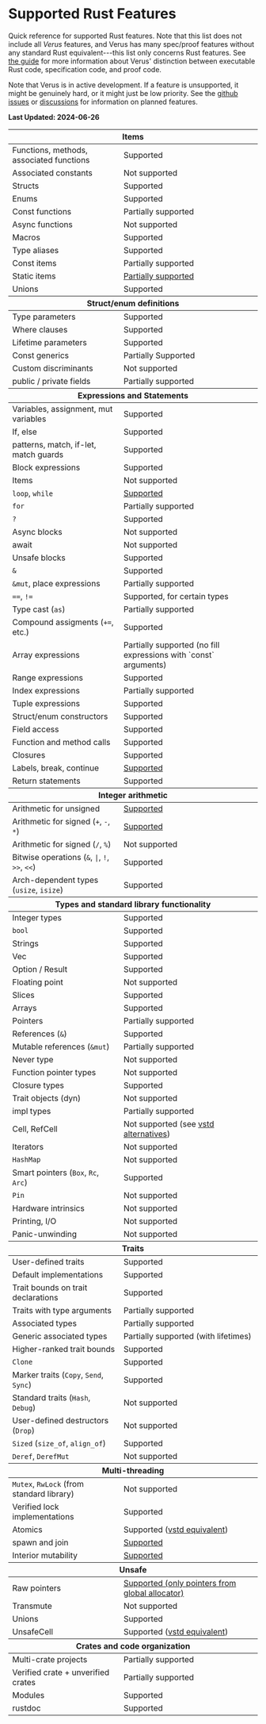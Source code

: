 # Supported Rust Features

Quick reference for supported Rust features. Note that this list does not include all _Verus_ features, and Verus has many spec/proof features without any standard Rust equivalent---this list only concerns Rust features. See [the guide](./modes.md) for more information about Verus' distinction between executable Rust code, specification code, and proof code.

Note that Verus is in active development. If a feature is unsupported, it might be genuinely hard, or it might just be low priority. See the [github issues](https://github.com/verus-lang/verus/issues) or [discussions](https://github.com/verus-lang/verus/discussions) for information on planned features.

**Last Updated: 2024-06-26**

<div class="table-wrapper"><table>
  <thead><tr><th colspan="2"><strong>Items</strong></th></tr></thead>
  <tbody>
  <tr>
    <td>Functions, methods, associated functions</td>
    <td>Supported</td>
  </tr>
  <tr>
    <td>Associated constants</td>
    <td>Not supported</td>
  </tr>
  <tr>
    <td>Structs</td>
    <td>Supported</td>
  </tr>
  <tr>
    <td>Enums</td>
    <td>Supported</td>
  </tr>
  <tr>
    <td>Const functions</td>
    <td>Partially supported</td>
  </tr>
  <tr>
    <td>Async functions</td>
    <td>Not supported</td>
  </tr>
  <tr>
    <td>Macros</td>
    <td>Supported</td>
  </tr>
  <tr>
    <td>Type aliases</td>
    <td>Supported</td>
  </tr>
  <tr>
    <td>Const items</td>
    <td>Partially supported</td>
  </tr>
  <tr>
    <td>Static items</td>
    <td><a href="static.html">Partially supported</a></td>
  </tr>
  <tr>
    <td>Unions</td>
    <td>Supported</td>
  </tr>
  </tbody>
  <thead><tr><th colspan="2"><strong>Struct/enum definitions</strong></th></tr></thead>
  <tbody>
  <tr>
    <td>Type parameters</td>
    <td>Supported</td>
  </tr>
  <tr>
    <td>Where clauses</td>
    <td>Supported</td>
  </tr>
  <tr>
    <td>Lifetime parameters</td>
    <td>Supported</td>
  </tr>
  <tr>
    <td>Const generics</td>
    <td>Partially Supported</td>
  </tr>
  <tr>
    <td>Custom discriminants</td>
    <td>Not supported</td>
  </tr>
  <tr>
    <td>public / private fields</td>
    <td>Partially supported</td>
  </tr>
  </tbody>
  <thead><tr><th colspan="2"><strong>Expressions and Statements</strong></th></tr></thead>
  <tbody>
  <tr>
    <td>Variables, assignment, mut variables</td>
    <td>Supported</td>
  </tr>
  <tr>
    <td>If, else</td>
    <td>Supported</td>
  </tr>
  <tr>
    <td>patterns, match, if-let, match guards</td>
    <td>Supported</td>
  </tr>
  <tr>
    <td>Block expressions</td>
    <td>Supported</td>
  </tr>
  <tr>
    <td>Items</td>
    <td>Not supported</td>
  </tr>
  <tr>
    <td><code>loop</code>, <code>while</code></td>
    <td><a href="while.html">Supported</a></td>
  </tr>
  <tr>
    <td><code>for</code></td>
    <td>Partially supported</td>
  </tr>
  <tr>
    <td><code>?</code></td>
    <td>Supported</td>
  </tr>
  <tr>
    <td>Async blocks</td>
    <td>Not supported</td>
  </tr>
  <tr>
    <td>await</td>
    <td>Not supported</td>
  </tr>
  <tr>
    <td>Unsafe blocks</td>
    <td>Supported</td>
  </tr>
  <tr>
    <td><code>&</code></td>
    <td>Supported</td>
  </tr>
  <tr>
    <td><code>&mut</code>, place expressions</td>
    <td>Partially supported</td>
  </tr>
  <tr>
    <td><code>==</code>, <code>!=</code></td>
    <td>Supported, for certain types</td>
  </tr>
  <tr>
    <td>Type cast (<code>as</code>)</td>
    <td>Partially supported</td>
  </tr>
  <tr>
    <td>Compound assigments (<code>+=</code>, etc.)</td>
    <td>Supported</td>
  </tr>
  <tr>
    <td>Array expressions</td>
    <td>Partially supported (no fill expressions with `const` arguments)</td>
  </tr>
  <tr>
    <td>Range expressions</td>
    <td>Supported</td>
  </tr>
  <tr>
    <td>Index expressions</td>
    <td>Partially supported</td>
  </tr>
  <tr>
    <td>Tuple expressions</td>
    <td>Supported</td>
  </tr>
  <tr>
    <td>Struct/enum constructors</td>
    <td>Supported</td>
  </tr>
  <tr>
    <td>Field access</td>
    <td>Supported</td>
  </tr>
  <tr>
    <td>Function and method calls</td>
    <td>Supported</td>
  </tr>
  <tr>
    <td>Closures</td>
    <td>Supported</td>
  </tr>
  <tr>
    <td>Labels, break, continue</td>
    <td><a href="break.html">Supported</a></td>
  </tr>
  <tr>
    <td>Return statements</td>
    <td>Supported</td>
  </tr>
  </tbody>
  <thead><tr><th colspan="2"><strong>Integer arithmetic</strong></th></tr></thead>
  <tbody>
  <tr>
    <td>Arithmetic for unsigned</td>
    <td><a href="integers.html">Supported</a></td>
  </tr>
  <tr>
    <td>Arithmetic for signed (<code>+</code>, <code>-</code>, <code>*</code>)</td>
    <td><a href="integers.html">Supported</a></td>
  </tr>
  <tr>
    <td>Arithmetic for signed (<code>/</code>, <code>%</code>)</td>
    <td>Not supported</td>
  </tr>
  <tr>
    <td>Bitwise operations (<code>&</code>, <code>|</code>, <code>!</code>, <code>&gt;&gt;</code>, <code>&lt;&lt;</code>)</td>
    <td>Supported</td>
  </tr>
  <tr>
    <td>Arch-dependent types (<code>usize</code>, <code>isize</code>)</td>
    <td>Supported</td>
  </tr>
  </tbody>
  <thead><tr><th colspan="2"><strong>Types and standard library functionality</strong></th></tr></thead>
  <tbody>
  <tr>
    <td>Integer types</td>
    <td>Supported</td>
  </tr>
  <tr>
    <td><code>bool</code></td>
    <td>Supported</td>
  </tr>
  <tr>
    <td>Strings</td>
    <td>Supported</td>
  </tr>
  <tr>
    <td>Vec</td>
    <td>Supported</td>
  </tr>
  <tr>
    <td>Option / Result</td>
    <td>Supported</td>
  </tr>
  <tr>
    <td>Floating point</td>
    <td>Not supported</td>
  </tr>
  <tr>
    <td>Slices</td>
    <td>Supported</td>
  </tr>
  <tr>
    <td>Arrays</td>
    <td>Supported</td>
  </tr>
  <tr>
    <td>Pointers</td>
    <td>Partially supported</td>
  </tr>
  <tr>
    <td>References (<code>&</code>)</td>
    <td>Supported</td>
  </tr>
  <tr>
    <td>Mutable references (<code>&mut</code>)</td>
    <td>Partially supported</td>
  </tr>
  <tr>
    <td>Never type</td>
    <td>Not supported</td>
  </tr>
  <tr>
    <td>Function pointer types</td>
    <td>Not supported</td>
  </tr>
  <tr>
    <td>Closure types</td>
    <td>Supported</td>
  </tr>
  <tr>
    <td>Trait objects (dyn)</td>
    <td>Not supported</td>
  </tr>
  <tr>
    <td>impl types</td>
    <td>Partially supported</td>
  </tr>
  <tr>
    <td>Cell, RefCell</td>
    <td>Not supported (see <a href="https://verus-lang.github.io/verus/verusdoc/vstd/cell/index.html">vstd alternatives</a>)</td>
  </tr>
  <tr>
    <td>Iterators</td>
    <td>Not supported</td>
  </tr>
  <tr>
    <td><code>HashMap</code></td>
    <td>Not supported</td>
  </tr>
  <tr>
    <td>Smart pointers (<code>Box</code>, <code>Rc</code>, <code>Arc</code>)</td>
    <td>Supported</td>
  </tr>
  <tr>
    <td><code>Pin</code></td>
    <td>Not supported</td>
  </tr>
  <tr>
    <td>Hardware intrinsics</td>
    <td>Not supported</td>
  </tr>
  <tr>
    <td>Printing, I/O</td>
    <td>Not supported</td>
  </tr>
  <tr>
    <td>Panic-unwinding</td>
    <td>Not supported</td>
  </tr>
  </tbody>
  <thead><tr><th colspan="2"><strong>Traits</strong></th></tr></thead>
  <tbody>
  <tr>
    <td>User-defined traits</td>
    <td>Supported</td>
  </tr>
  <tr>
    <td>Default implementations</td>
    <td>Supported</td>
  </tr>
  <tr>
    <td>Trait bounds on trait declarations</td>
    <td>Supported</td>
  </tr>
  <tr>
    <td>Traits with type arguments</td>
    <td>Partially supported</td>
  </tr>
  <tr>
    <td>Associated types</td>
    <td>Partially supported</td>
  </tr>
  <tr>
    <td>Generic associated types</td>
    <td>Partially supported (with lifetimes)</td>
  </tr>
  <tr>
    <td>Higher-ranked trait bounds</td>
    <td>Supported</td>
  </tr>
  <tr>
    <td><code>Clone</code></td>
    <td>Supported</td>
  </tr>
  <tr>
    <td>Marker traits (<code>Copy</code>, <code>Send</code>, <code>Sync</code>)</td>
    <td>Supported</td>
  </tr>
  <tr>
    <td>Standard traits (<code>Hash</code>, <code>Debug</code>)</td>
    <td>Not supported</td>
  </tr>
  <tr>
    <td>User-defined destructors (<code>Drop</code>)</td>
    <td>Not supported</td>
  </tr>
  <tr>
    <td><code>Sized</code> (<code>size_of</code>, <code>align_of</code>)</td>
    <td>Supported</td>
  </tr>
  <tr>
    <td><code>Deref</code>, <code>DerefMut</code></td>
    <td>Not supported</td>
  </tr>
  </tbody>
  <thead><tr><th colspan="2"><strong>Multi-threading</strong></th></tr></thead>
  <tbody>
  <tr>
    <td><code>Mutex</code>, <code>RwLock</code> (from standard library)</td>
    <td>Not supported </td>
  </tr>
  <tr>
    <td>Verified lock implementations</td>
    <td>Supported </td>
  </tr>
  <tr>
    <td>Atomics</td>
    <td>Supported (<a href="https://verus-lang.github.io/verus/verusdoc/vstd/atomic_ghost/index.html">vstd equivalent</a>)</td>
  </tr>
  <tr>
    <td>spawn and join</td>
    <td><a href="https://verus-lang.github.io/verus/verusdoc/vstd/thread/index.html">Supported</a></td>
  </tr>
  <tr>
    <td>Interior mutability</td>
    <td><a href="interior_mutability.html">Supported</a></td>
  </tr>
  </tbody>
  <thead><tr><th colspan="2"><strong>Unsafe</strong></th></tr></thead>
  <tbody>
  <tr>
    <td>Raw pointers</td>
    <td><a href="https://verus-lang.github.io/verus/verusdoc/vstd/ptr/struct.PPtr.html">Supported (only pointers from global allocator)</a></td>
  </tr>
  <tr>
    <td>Transmute</td>
    <td>Not supported</td>
  </tr>
  <tr>
    <td>Unions</td>
    <td>Supported</td>
  </tr>
  <tr>
    <td><cod>UnsafeCell</code></td>
    <td>Supported (<a href="https://verus-lang.github.io/verus/verusdoc/vstd/cell/struct.PCell.html">vstd equivalent</a>)</td>
  </tr>
  </tbody>
  <thead><tr><th colspan="2"><strong>Crates and code organization</strong></th></tr></thead>
  <tr>
    <td>Multi-crate projects</td>
    <td>Partially supported</td>
  </tr>
  <tr>
    <td>Verified crate + unverified crates</td>
    <td>Partially supported</td>
  </tr>
  <tr>
    <td>Modules</td>
    <td>Supported</td>
  </tr>
  <tr>
    <td>rustdoc</td>
    <td>Supported</td>
  </tr>
</table></div>
